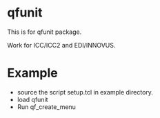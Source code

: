# qfunit

This is for qfunit package.

Work for ICC/ICC2 and EDI/INNOVUS.

# Example

 - source the script setup.tcl in example directory.
 - load qfunit
 - Run qf\_create_menu
